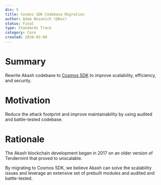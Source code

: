 ```yaml
---
dcs: 5
title: Cosmos SDK Codebase Migration
author: Adam Bozanich (@boz)
status: Final
type: Standards Track
category: Core
created: 2020-03-09
---
```


# Summary

Rewrite Akash codebase to [Cosmos SDK](https://docs.cosmos.network) to improve scalability, efficiency, and security.

# Motivation

Reduce the attack footprint and improve maintainability by using audited and battle-tested codebase.

# Rationale

The Akash blockchain development began in 2017 on an older version of Tendermint that proved to unscalable. 

By migrating to Cosmos SDK, we believe Akash can solve the scalability issues and leverage an extensive set of prebuilt modules and audited and battle-tested.

